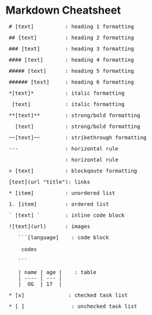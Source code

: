 # Markdown Cheatsheet 
<pre> # [text]          : heading 1 formatting </pre>
<pre> ## [text]         : heading 2 formatting </pre>
<pre> ### [text]        : heading 3 formatting </pre>
<pre> #### [text]       : heading 4 formatting </pre>
<pre> ##### [text]      : heading 5 formatting </pre>
<pre> ###### [text]     : heading 6 formatting </pre>

<pre> *[text]*          : italic formatting </pre>
<pre> _[text]_          : italic formatting </pre>

<pre> **[text]**        : strong/bold formatting </pre>
<pre> __[text]__        : strong/bold formatting </pre>

<pre> ~~[text]~~        : strikethrough formatting </pre>

<pre> ---               : horizontal rule </pre>
<pre> ___               : horizontal rule </pre>

<pre> > [text]          : blockqoute formatting </pre>

<pre> [text](url "title"): links</pre>

<pre> * [item]          : unordered list </pre>
<pre> 1. [item]         : ordered list </pre>

<pre> ` [text] `        : inline code block </pre>

<pre> ![text](url)      : images </pre>

<pre>
    ```[language]    : code block
    
     codes

    ```
</pre>


<pre>
    | name | age |    : table
    | ---- | --- |
    |  OG  | 17  |
</pre>

<pre> * [x]              : checked task list </pre>
<pre> * [ ]               : unchecked task list</pre>
